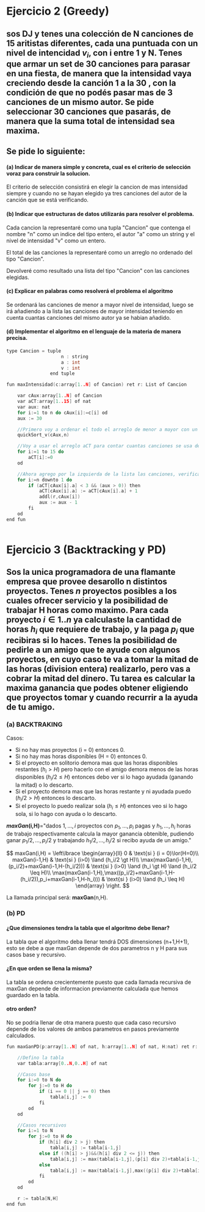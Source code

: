 # Ejercicio 2 (Greedy)

## sos DJ y tenes una colección de N canciones de 15 aritistas diferentes, cada una puntuada con un nivel de intencidad $v_i$, con i entre 1 y N. Tenes que armar un set de 30 canciones para parasar en una fiesta, de manera que la intensidad vaya creciendo desde la canción 1 a la 30 , con la condición de que no podés pasar mas de 3 canciones de un mismo autor. Se pide seleccionar 30 canciones que pasarás, de manera que la suma total de intensidad sea maxima.

## Se pide lo siguiente:

#### (a) Indicar de manera simple y concreta, cual es el criterio de selección voraz para construir la solucion.

El criterio de selección consistirá en elegir la cancion de mas intensidad siempre y cuando no se hayan elegido ya tres canciones del autor de la canción que se está verificando.

#### (b) Indicar que estructuras de datos utilizarás para resolver el problema.

Cada cancion la representaré como una tupla "Cancion" que contenga el nombre "n" como un indice del tipo entero, el autor "a" como un string y el nivel de intensidad "v" como un entero.

El total de las canciones la representaré como un arreglo no ordenado del tipo "Cancion".

Devolveré como resultado una lista del tipo "Cancion" con las canciones elegidas.

#### (c) Explicar en palabras como resolverá el problema el algoritmo

Se ordenará las canciones de menor a mayor nivel de intensidad, luego se irá añadiendo a la lista las canciones de mayor intensidad teniendo en cuenta cuantas canciones del mismo autor ya se habian añadido.

#### (d) Implementar el algoritmo en el lenguaje de la materia de manera precisa.

````c
type Cancion = tuple
                    n : string
                    a : int 
                    v : int
                end tuple

fun maxIntensidad(c:array[1..N] of Cancion) ret r: List of Cancion

    var cAux:array[1..N] of Cancion
    var aCT:array[1..15] of nat
    var aux: nat
    for i:=1 to n do cAux[i]:=c[i] od
    aux := 30

    //Primero voy a ordenar el todo el arreglo de menor a mayor con un algoritmo de ordenacion del tipo quick_sort que compara el parametro "v" de la tupla "Cancion"
    quickSort_v(cAux,n)

    //Voy a usar el arreglo aCT para contar cuantas canciones se usa de cada artista, primero lo voy a inicializar
    for i:=1 to 15 do
        aCT[i]:=0    
    od

    //Ahora agrego por la izquierda de la lista las canciones, verificando la condicion de 3 por artista.
    for i:=n downto 1 do
        if (aCT[cAux[i].a] < 3 && (aux > 0)) then
            aCT[cAux[i].a] := aCT[cAux[i].a] + 1
            addl(r,cAux[i])
            aux := aux - 1
        fi
    od
end fun
    
````
# Ejercicio 3 (Backtracking y PD)

## Sos la unica programadora de una flamante empresa que provee desarollo n distintos proyectos. Tenes $n$ proyectos posibles a los cuales ofrecer servicio y la posibilidad de trabajar H horas como maximo. Para cada proyecto $i \in{1..n}$ ya calculaste la cantidad de horas $h_i$ que requiere de trabajo, y la paga $p_i$ que recibiras si lo haces. Tenes la posibilidad de pedirle a un amigo que te ayude con algunos proyectos, en cuyo caso te va a tomar la mitad de las horas (division entera) realizarlo, pero vas a cobrar la mitad del dinero. Tu tarea es calcular la maxima ganancia que podes obtener eligiendo que proyectos tomar y cuando recurrir a la ayuda de tu amigo.

### (a) BACKTRAKING

Casos:
*   Si no hay mas proyectos (i = 0) entonces 0.
*   Si no hay mas horas disponibles (H = 0) entonces 0.
*   Si el proyecto en solitorio demora mas que las horas disponibles restantes ($h_i \gt H$) pero hacerlo con el amigo demora menos de las horas disponibles ($h_i/2 \leq H$) entonces debo ver si lo hago ayudada (ganando la mitad) o lo descarto.
*   Si el proyecto demora mas que las horas restante y ni ayudada puedo ($h_i/2 \gt H$) entonces lo descarto.
*   Si el proyecto lo puedo realizar sola ($h_i \leq H$) entonces veo si lo hago sola, si lo hago con ayuda o lo descarto.

***maxGan*(i,H)**="dados $1,\dots,i$ proyectos con $p_1,\dots,p_i$ pagas y $h_1,\dots,h_i$ horas de trabajo respectivamente calcula la mayor ganancia obtenible, pudiendo ganar $p_1/2,\dots,p_i/2$ y trabajando $h_1/2,\dots,h_i/2$ si recibo ayuda de un amigo."


$$
maxGan(i,H) =
\left\lbrace
\begin{array}{ll}
0 & \text{si } (i = 0)\lor(H=0)\\
maxGan(i-1,H) & \text{si } (i>0) \land (h_i/2 \gt H)\\
\max(maxGan(i-1,H),(p_i/2)+maxGan(i-1,H-(h_i/2))) & \text{si } (i>0) \land (h_i \gt H) \land (h_i/2 \leq H)\\
\max(maxGan(i-1,H),\max((p_i/2)+maxGan(i-1,H-(h_i/2)),p_i+maxGan(i-1,H-h_i))) & \text{si } (i>0) \land (h_i \leq H)
\end{array}
\right.
$$

La llamada principal será: **maxGan**(n,H).

### (b) PD

#### ¿Que dimensiones tendra la tabla que el algoritmo debe llenar?

La tabla que el algoritmo deba llenar tendrá DOS dimensiones (n+1,H+1), esto se debe a que maxGan depende de dos parametros n y H para sus casos base y recursivo.

#### ¿En que orden se llena la misma?

La tabla se ordena crecientemente puesto que cada llamada recursiva de maxGan depende de informacion previamente calculada que hemos guardado en la tabla.

#### otro orden?

No se podria llenar de otra manera puesto que cada caso recursivo depende de los valores de ambos parametros en pasos previamente calculados.

````C
fun maxGanPD(p:array[1..N] of nat, h:array[1..N] of nat, H:nat) ret r: nat

    //Defino la tabla
    var tabla:array[0..N,0..H] of nat

    //Casos base
    for i:=0 to N do
        for j:=0 to H do
            if (i == 0 || j == 0) then
                tabla[i,j] := 0
            fi
        od
    od

    //Casos recursivos
    for i:=1 to N
        for j:=0 to H do
            if (h[i] div 2 > j) then
                tabla[i,j] := tabla[i-1,j]
            else if ((h[i] > j)&&(h[i] div 2 <= j)) then
                tabla[i,j] := max(tabla[i-1,j],(p[i] div 2)+tabla[i-1,j-(h[i] div 2)])
            else
                tabla[i,j] := max(tabla[i-1,j],max((p[i] div 2)+tabla[i-1,j-(h[i] div 2)],p[i]+tabla[i-1,j-h[i]]))
            fi
        od
    od

    r := tabla[N,H]
end fun
````
